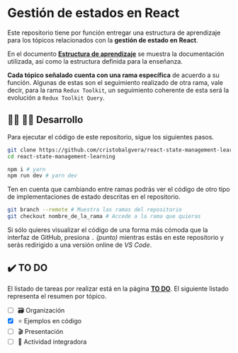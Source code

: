 # Gestión de estados en React

Este repositorio tiene por función entregar una estructura de aprendizaje para los tópicos relacionados con la **gestión de estado en React**.

En el documento **[Estructura de aprendizaje](./assets/learn-structure.md)** se muestra la documentación utilizada, así como la estructura definida para la enseñanza.

**Cada tópico señalado cuenta con una rama específica** de acuerdo a su función. Algunas de estas son el seguimiento realizado de otra rama, vale decir, para la rama `Redux Toolkit`, un seguimiento coherente de esta será la evolución a `Redux Toolkit Query`.

## :man_technologist: :woman_technologist: Desarrollo

Para ejecutar el código de este repositorio, sigue los siguientes pasos.

```bash
git clone https://github.com/cristobalgvera/react-state-management-learning.git
cd react-state-management-learning

npm i # yarn
npm run dev # yarn dev
```

Ten en cuenta que cambiando entre ramas podrás ver el código de otro tipo de implementaciones de estado descritas en el repositorio.

```bash
git branch --remote # Muestra las ramas del repositorio
git checkout nombre_de_la_rama # Accede a la rama que quieras
```

Si sólo quieres visualizar el código de una forma más cómoda que la interfaz de GitHub, presiona `.` _(punto)_ mientras estás en este repositorio y serás redirigido a una versión online de _VS Code_.

## :heavy_check_mark: TO DO

El listado de tareas por realizar está en la página **[TO DO](./assets/to-do.md)**. El siguiente listado representa el resumen por tópico.

- [ ] :card_file_box: Organización
- [x] :star: Ejemplos en código
- [ ] :clapper: Presentación
- [ ] :dizzy: Actividad integradora
